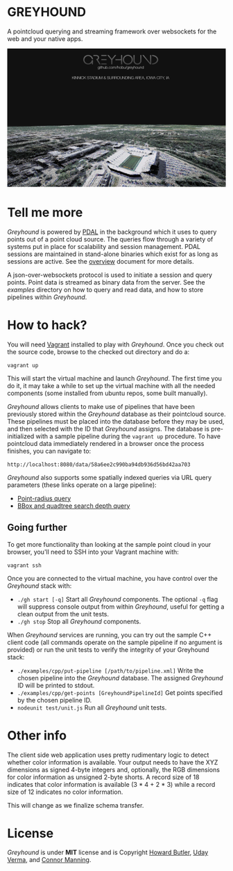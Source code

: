 # GREYHOUND

A pointcloud querying and streaming framework over websockets for the web and your native apps.

![pointcloud](pointcloud.png)

# Tell me more
_Greyhound_ is powered by [PDAL](http://www.pointcloud.org/) in the background which it uses to query points out of a point cloud source. The queries flow through a variety of systems put in place for scalability and session management.  PDAL sessions are maintained in stand-alone binaries which exist for as long as sessions are active.  See the [overview](https://github.com/hobu/greyhound/blob/master/doc/overview.rst) document for more details.

A json-over-websockets protocol is used to initiate a session and query points.  Point data is streamed as binary data from the server.  See the _examples_ directory on how to query and read data, and how to store pipelines within _Greyhound_.

# How to hack?
You will need [Vagrant](http://www.vagrantup.com/) installed to play with _Greyhound_.  Once you check out the source code, browse to the checked out directory and do a:

	vagrant up

This will start the virtual machine and launch _Greyhound_.  The first time you do it, it may take a while to set up the virtual machine with all the needed components (some installed from ubuntu repos, some built manually).

_Greyhound_ allows clients to make use of pipelines that have been previously stored within the _Greyhound_ database as their pointcloud source.  These pipelines must be placed into the database before they may be used, and then selected with the ID that _Greyhound_ assigns.  The database is pre-initialized with a sample pipeline during the `vagrant up` procedure.  To have pointcloud data immediately rendered in a browser once the process finishes, you can navigate to:

    http://localhost:8080/data/58a6ee2c990ba94db936d56bd42aa703

_Greyhound_ also supports some spatially indexed queries via URL query parameters (these links operate on a large pipeline):

- [Point-radius query](http://localhost:8080/data/3c51e54a3f0e1b7f4ffd582d4d970162?radius=400&geo={%22type%22:%22Point%22,%22coordinates%22:[276488.2105233709,4179808.998997613,2029.596267072244]})
- [BBox and quadtree search depth query](http://localhost:8080/data/3c51e54a3f0e1b7f4ffd582d4d970162?geo={%22bbox%22:[276400,4179000,277100,4179700]}&depthEnd=10)

## Going further
To get more functionality than looking at the sample point cloud in your browser, you'll need to SSH into your Vagrant machine with:

	vagrant ssh

Once you are connected to the virtual machine, you have control over the _Greyhound_ stack with:

- `./gh start [-q]`  Start all _Greyhound_ components.  The optional `-q` flag will suppress console output from within _Greyhound_, useful for getting a clean output from the unit tests.
- `./gh stop`   Stop all _Greyhound_ components.

When _Greyhound_ services are running, you can try out the sample C++ client code (all commands operate on the sample pipeline if no argument is provided) or run the unit tests to verify the integrity of your Greyhound stack:

- `./examples/cpp/put-pipeline [/path/to/pipeline.xml]` Write the chosen pipeline into the _Greyhound_ database.  The assigned _Greyhound_ ID will be printed to stdout.
- `./examples/cpp/get-points [GreyhoundPipelineId]`     Get points specified by the chosen pipeline ID.
- `nodeunit test/unit.js`                               Run all _Greyhound_ unit tests.

# Other info
The client side web application uses pretty rudimentary logic to detect whether color information is available.  Your output needs to have the XYZ dimensions as signed 4-byte integers and, optionally, the RGB dimensions for color information as unsigned 2-byte shorts.  A record size of 18 indicates that color information is available (3 * 4 + 2 * 3) while a record size of 12 indicates no color information.

This will change as we finalize schema transfer.

# License
_Greyhound_ is under **MIT** license and is Copyright [Howard Butler](http://hobu.biz), [Uday Verma](https://github.com/verma), and [Connor Manning](https://github.com/connormanning).

